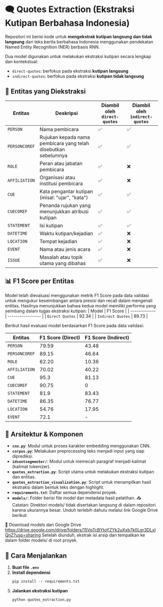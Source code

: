 # 🗨️ Quotes Extraction (Ekstraksi Kutipan Berbahasa Indonesia)

Repositori ini berisi kode untuk **mengekstrak kutipan langsung dan tidak langsung** dari teks berita berbahasa Indonesia menggunakan pendekatan Named Entity Recognition (NER) berbasis RNN.

Dua model digunakan untuk melakukan ekstraksi kutipan secara lengkap dan kontekstual:

- `direct-quotes`: berfokus pada ekstraksi **kutipan langsung**
- `indirect-quotes`: berfokus pada ekstraksi **kutipan tidak langsung**

## 🔎 Entitas yang Diekstraksi

| Entitas       | Deskripsi                                                      | Diambil oleh `direct-quotes` | Diambil oleh `indirect-quotes` |
| ------------- | -------------------------------------------------------------- | ---------------------------- | ------------------------------ |
| `PERSON`      | Nama pembicara                                                 | ✅                           | ✅                             |
| `PERSONCOREF` | Rujukan kepada nama pembicara yang telah disebutkan sebelumnya | ✅                           | ✅                             |
| `ROLE`        | Peran atau jabatan pembicara                                   | ✅                           | ❌                             |
| `AFFILIATION` | Organisasi atau institusi pembicara                            | ✅                           | ❌                             |
| `CUE`         | Kata pengantar kutipan (misal: "ujar", "kata")                 | ✅                           | ✅                             |
| `CUECOREF`    | Penanda rujukan yang menunjukkan atribusi kutipan              | ✅                           | ✅                             |
| `STATEMENT`   | Isi kutipan                                                    | ✅                           | ✅                             |
| `DATETIME`    | Waktu kutipan/kejadian                                         | ✅                           | ❌                             |
| `LOCATION`    | Tempat kejadian                                                | ✅                           | ❌                             |
| `EVENT`       | Nama atau jenis acara                                          | ✅                           | ❌                             |
| `ISSUE`       | Masalah atau topik utama yang dibahas                          | ✅                           | ❌                             |

## 📊 F1 Score per Entitas

Model telah dievaluasi menggunakan metrik F1 Score pada data validasi untuk mengukur keseimbangan antara presisi dan recall dalam mengenali entitas. Hasilnya menunjukkan bahwa kedua model memiliki performa yang seimbang dalam tugas ekstraksi kutipan:
| Model | F1 Score |
| ------------- | ----------------- |
| `Direct Quotes` | 92.34 |
| `Indirect Quotes` | 89.73 |

Berikut hasil evaluasi model berdasarkan F1 Score pada data validasi:

| Entitas       | F1 Score (Direct) | F1 Score (Indirect) |
| ------------- | ----------------- | ------------------- |
| `PERSON`      | 79.59             | 43.48               |
| `PERSONCOREF` | 89.15             | 46.64               |
| `ROLE`        | 62.20             | 10.36               |
| `AFFILIATION` | 70.02             | 40.22               |
| `CUE`         | 95.3              | 81.13               |
| `CUECOREF`    | 90.75             | 0                   |
| `STATEMENT`   | 81.9              | 83.43               |
| `DATETIME`    | 86.35             | 76.77               |
| `LOCATION`    | 54.76             | 17.95               |
| `EVENT`       | 72.1              | -                   |

## 🧠 Arsitektur & Komponen

- **`cnn.py`**: Modul untuk proses karakter embedding menggunakan CNN.
- **`corpus.py`**: Melakukan preprocessing teks menjadi input yang siap diprediksi.
- **`idsentsegmenter/`**: Modul untuk memecah paragraf menjadi kalimat (kalimat tokenizer).
- **`quotes_extraction.py`**: Script utama untuk melakukan ekstraksi kutipan dan entitas.
- **`quotes_extraction_visualization.py`**: Script untuk menampilkan hasil ekstraksi dalam bentuk teks dengan highlight.
- **`requirements.txt`**: Daftar semua dependensi proyek.
- **`models/`**: Folder berisi file model dan metadata hasil pelatihan.
  📥 Catatan:
  Direktori models/ tidak disertakan langsung di dalam repositori karena ukurannya besar.
  Unduh terlebih dahulu melalui link Google Drive berikut:

🔗 Download models dari Google Drive
https://drive.google.com/drive/folders/15VqTcBYtoYZYk2uXxb7k0Lgr3DLxIQnZ?usp=sharing
Setelah diunduh, ekstrak isi arsip dan tempatkan ke dalam folder models/ di root proyek.

## 🚀 Cara Menjalankan

1. **Buat file `.env`**
2. **Install dependensi**
   ```bash
   pip install -r requirements.txt
   ```
3. **Jalankan ekstraksi kutipan**
   ```bash
   python quotes_extraction.py
   ```
